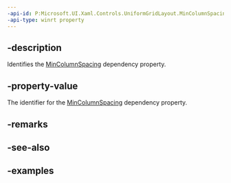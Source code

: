 ```yaml
---
-api-id: P:Microsoft.UI.Xaml.Controls.UniformGridLayout.MinColumnSpacingProperty
-api-type: winrt property
---
```


## -description

Identifies the [MinColumnSpacing](uniformgridlayout_mincolumnspacing.md) dependency property.

## -property-value

The identifier for the [MinColumnSpacing](uniformgridlayout_mincolumnspacing.md) dependency property.

## -remarks

## -see-also

## -examples


